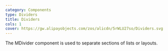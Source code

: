 ```yaml
---
category: Components
type: Dividers
title: Dividers
cols: 1
cover: https://gw.alipayobjects.com/zos/alicdn/5rWLU27so/Dividers.svg
---
```


The MDivider component is used to separate sections of lists or layouts.
